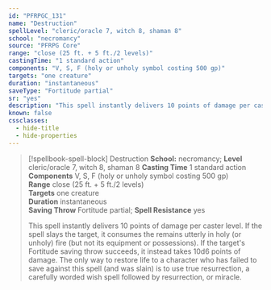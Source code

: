 ```yaml
---
id: "PFRPGC_131"
name: "Destruction"
spellLevel: "cleric/oracle 7, witch 8, shaman 8"
school: "necromancy"
source: "PFRPG Core"
range: "close (25 ft. + 5 ft./2 levels)"
castingTime: "1 standard action"
components: "V, S, F (holy or unholy symbol costing 500 gp)"
targets: "one creature"
duration: "instantaneous"
saveType: "Fortitude partial"
sr: "yes"
description: "This spell instantly delivers 10 points of damage per caster level. If the spell slays the target, it consumes the remains utterly in holy (or unholy) fire (but not its equipment or possessions). If the target's Fortitude saving throw succeeds, it instead takes 10d6 points of damage. The only way to restore life to a character who has failed to save against this spell (and was slain) is to use true resurrection, a carefully worded wish spell followed by resurrection, or miracle."
known: false
cssclasses:
  - hide-title
  - hide-properties
---
```


> [!spellbook-spell-block] Destruction
> **School:** necromancy; **Level** cleric/oracle 7, witch 8, shaman 8
> **Casting Time** 1 standard action  
> **Components** V, S, F (holy or unholy symbol costing 500 gp)  
> **Range** close (25 ft. + 5 ft./2 levels)  
> **Targets** one creature  
> **Duration** instantaneous  
> **Saving Throw** Fortitude partial; **Spell Resistance** yes
> 
> This spell instantly delivers 10 points of damage per caster level. If the spell slays the target, it consumes the remains utterly in holy (or unholy) fire (but not its equipment or possessions). If the target's Fortitude saving throw succeeds, it instead takes 10d6 points of damage. The only way to restore life to a character who has failed to save against this spell (and was slain) is to use true resurrection, a carefully worded wish spell followed by resurrection, or miracle.